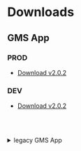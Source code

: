 # Downloads

## GMS App

### PROD
- [Download v2.0.2](https://ktown4u-my.sharepoint.com/:u:/p/abrazobob/EW6zMkga62dDhu0oQzCPBjoBl_qFiqscUuCQFqjoWgNjzQ?e=rj5rdi)

### DEV
- [Download v2.0.2](https://ktown4u-my.sharepoint.com/:u:/p/abrazobob/EWtD9f5ZS_hKlkYycl0vRfwBnhOnchFsuemjLCVqr_L53Q?e=YpAGwP)

<br><br>

<details>
  <summary>legacy GMS App</summary>  
  
  - PROD
    - [Download v1.2.x](https://drive.google.com/file/d/1VQbGDD1bVhghoMQqxBB1DfefQUCh9zCI/view?usp=sharing)
  
  - DEV
    - [Download v1.2.x](https://drive.google.com/file/d/1C_nPRWoiM2slJA5MzDlpkiLNenMELsxu/view?usp=sharing)
</details>
